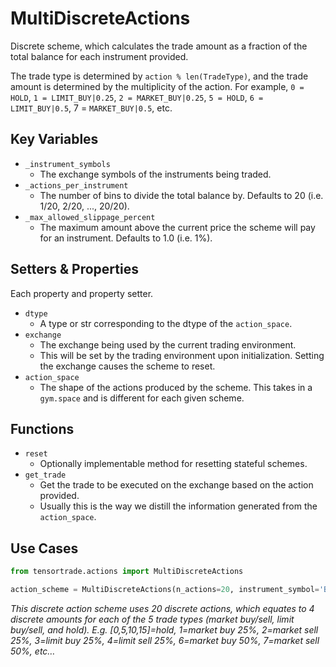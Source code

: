 # MultiDiscreteActions

Discrete scheme, which calculates the trade amount as a fraction of the total balance for each instrument provided.

The trade type is determined by `action % len(TradeType)`, and the trade amount is determined by the multiplicity of the action.
For example, `0 = HOLD`, `1 = LIMIT_BUY|0.25`, `2 = MARKET_BUY|0.25`, `5 = HOLD`, `6 = LIMIT_BUY|0.5`, 7 = `MARKET_BUY|0.5`, etc.

## Key Variables

- `_instrument_symbols`
  - The exchange symbols of the instruments being traded.
- `_actions_per_instrument`
  - The number of bins to divide the total balance by. Defaults to 20 (i.e. 1/20, 2/20, ..., 20/20).
- `_max_allowed_slippage_percent`
  - The maximum amount above the current price the scheme will pay for an instrument. Defaults to 1.0 (i.e. 1%).

## Setters & Properties

Each property and property setter.

- `dtype`
  - A type or str corresponding to the dtype of the `action_space`.
- `exchange`
  - The exchange being used by the current trading environment.
  - This will be set by the trading environment upon initialization. Setting the exchange causes the scheme to reset.
- `action_space`
  - The shape of the actions produced by the scheme. This takes in a `gym.space` and is different for each given scheme.

## Functions

- `reset`
  - Optionally implementable method for resetting stateful schemes.
- `get_trade`
  - Get the trade to be executed on the exchange based on the action provided.
  - Usually this is the way we distill the information generated from the `action_space`.

## Use Cases

```py
from tensortrade.actions import MultiDiscreteActions

action_scheme = MultiDiscreteActions(n_actions=20, instrument_symbol='BTC')
```

_This discrete action scheme uses 20 discrete actions, which equates to 4 discrete amounts for each of the 5 trade types (market buy/sell, limit buy/sell, and hold). E.g. [0,5,10,15]=hold, 1=market buy 25%, 2=market sell 25%, 3=limit buy 25%, 4=limit sell 25%, 6=market buy 50%, 7=market sell 50%, etc…_
